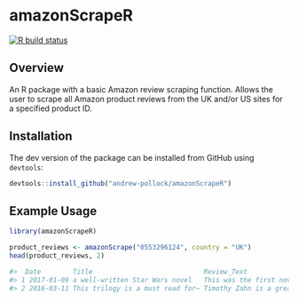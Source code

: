 # amazonScrapeR

[![R build status](https://github.com/andrew-pollock/amazonScrapeR/workflows/R-CMD-check/badge.svg)](https://github.com/andrew-pollock/amazonScrapeR/actions?workflow=R-CMD-check)


## Overview

An R package with a basic Amazon review scraping function. Allows the user to scrape all Amazon product reviews from the UK and/or US sites for a specified product ID.

## Installation
The dev version of the package can be installed from GitHub using `devtools`:

``` r
devtools::install_github("andrew-pollock/amazonScrapeR")

```

## Example Usage

``` r
library(amazonScrapeR)

product_reviews <- amazonScrape("0553296124", country = "UK")
head(product_reviews, 2) 

#>  Date        Title                            Review_Text                               Review_Score Country
#> 1 2017-01-09 a well-written Star Wars novel   This was the first novel of the Star War~            4 UK     
#> 2 2016-03-11 This trilogy is a must read for~ Timothy Zahn is a great writer and story~            5 UK  

```
